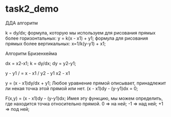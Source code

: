 # task2_demo


ДДА алгоритм

k = dy/dx;
формула, которую мы используем для рисования прямых более горизонтальных:
y = k(x - x1) + y1;
формула для рисования прямых более вертикальных:
x=1/k(y-y1) + x1;


Алгоритм Бризенхейма

dx = x2-x1;         k = dy/dx;
dy = y2-y1;

y - y1 / =  x - x1 /
y2 - y1     x2 - x1

y = (x - x1)dy/dx + y1;
Любое уравнение прямой описывает, принадлежит ли некая точка этой прямой или нет.
(x - x1)dy - (y-y1)dx = 0;

F(x,y) = (x - x1)dy - (y-y1)dx;
Имея эту функцию, мы можем определить, где находится точка относительно прямой.
0 => на ней;
-1 => над ней;
+1 => под ней;
